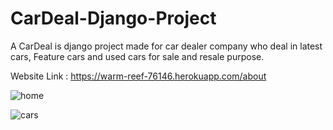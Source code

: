 # CarDeal-Django-Project
A CarDeal is django project made for car dealer company who deal in latest cars, Feature cars and used cars for sale and resale purpose. 

Website Link : https://warm-reef-76146.herokuapp.com/about

![home](https://user-images.githubusercontent.com/60321342/97262352-a8944a00-1846-11eb-846a-711f5511df47.png)


![cars](https://user-images.githubusercontent.com/60321342/97262362-ab8f3a80-1846-11eb-9b0c-4519a424556c.png)
